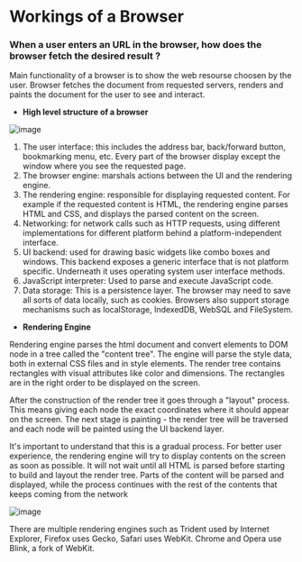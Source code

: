 <h1>Workings of a Browser</h1>

<h3>When a user enters an URL in the browser, how does the browser fetch the desired result ? </h3>

Main functionality of a browser is to show the web resourse choosen by the user. Browser fetches the document from requested servers, renders and paints the document for the user to see and interact.
- **High level structure of a browser**

![image](https://user-images.githubusercontent.com/77035980/224569157-bec1484c-0fa8-487a-be60-15df2efded63.png)

  1. The user interface: this includes the address bar, back/forward button, bookmarking menu, etc. Every part of the browser display except the window where you see the     requested page.
  2. The browser engine: marshals actions between the UI and the rendering engine.
  3. The rendering engine: responsible for displaying requested content. For example if the requested content is HTML, the rendering engine parses HTML and CSS, and           displays the parsed content on the screen.
  4. Networking: for network calls such as HTTP requests, using different implementations for different platform behind a platform-independent interface.
  5. UI backend: used for drawing basic widgets like combo boxes and windows. This backend exposes a generic interface that is not platform specific. Underneath it uses       operating system user interface methods.
  6. JavaScript interpreter: Used to parse and execute JavaScript code.
  7. Data storage: This is a persistence layer. The browser may need to save all sorts of data locally, such as cookies. Browsers also support storage mechanisms such as     localStorage, IndexedDB, WebSQL and FileSystem.

- **Rendering Engine**

Rendering engine parses the html document and convert elements to DOM node in a tree called the "content tree". The engine will parse the style data, both in external CSS files and in style elements.
The render tree contains rectangles with visual attributes like color and dimensions. The rectangles are in the right order to be displayed on the screen.

After the construction of the render tree it goes through a "layout" process. This means giving each node the exact coordinates where it should appear on the screen. The next stage is painting - the render tree will be traversed and each node will be painted using the UI backend layer.

It's important to understand that this is a gradual process. For better user experience, the rendering engine will try to display contents on the screen as soon as possible. It will not wait until all HTML is parsed before starting to build and layout the render tree. Parts of the content will be parsed and displayed, while the process continues with the rest of the contents that keeps coming from the network

![image](https://user-images.githubusercontent.com/77035980/224570507-ffa98073-f737-4b7b-a4b4-1a9f5f752a0d.png)


There are multiple rendering engines such as Trident used by Internet Explorer, Firefox uses Gecko, Safari uses WebKit. Chrome and Opera use Blink, a fork of WebKit.
